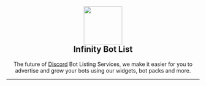 <h2 align='center'>
  <img src="https://cdn.infinitybots.xyz/images/png/Infinity5.png" height='100px' width='100px' />
  <br> 
  Infinity Bot List </h2>
<p align="center">
The future of <a href="https://discord.com">Discord</a> Bot Listing Services, we make it easier for you to advertise and grow your bots using our widgets, bot packs and more.
</p>

<hr>
